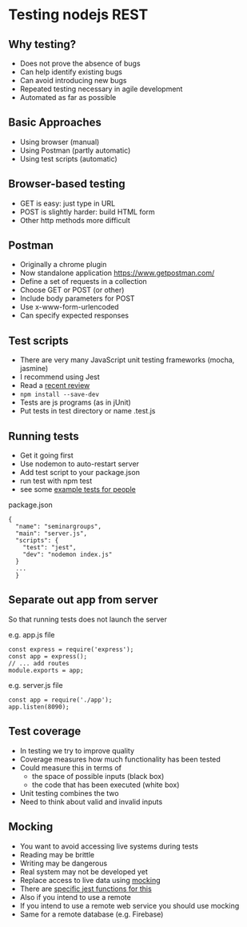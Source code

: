 
# Testing nodejs REST


## Why testing?

- Does not prove the absence of bugs
- Can help identify existing bugs
- Can avoid introducing new bugs
- Repeated testing necessary in agile development
- Automated as far as possible


## Basic Approaches

- Using browser (manual)
- Using Postman (partly automatic)
- Using test scripts (automatic)


## Browser-based testing


- GET is easy: just type in URL
- POST is slightly harder: build HTML form
- Other http methods more difficult


## Postman

- Originally a chrome plugin
- Now standalone application <https://www.getpostman.com/>
- Define a set of requests in a collection
- Choose GET or POST (or other)
- Include body parameters for POST
- Use x-www-form-urlencoded
- Can specify expected responses


## Test scripts

- There are very many JavaScript unit testing frameworks (mocha, jasmine)
- I recommend using Jest
- Read a [recent review](https://medium.com/welldone-software/an-overview-of-javascript-testing-in-2019-264e19514d0a)
- `npm install --save-dev`
- Tests are js programs (as in jUnit)
- Put tests in test directory or name .test.js


## Running tests

- Get it going first
- Use nodemon to auto-restart server
- Add test script to your package.json
- run test with npm test
- see some [example tests for people](https://github.com/stevenaeola/gitpitch/blob/master/prog/nodejs_testing/app.test.js) 


package.json
```
{
  "name": "seminargroups",
  "main": "server.js",
  "scripts": {
    "test": "jest",
    "dev": "nodemon index.js"
  }
  ...
  }

```

## Separate out app from server

So that running tests does not launch the server

e.g. app.js file
```
const express = require('express');
const app = express();
// ... add routes
module.exports = app;

```
e.g. server.js file
```
const app = require('./app');
app.listen(8090);

```


## Test coverage

- In testing we try to improve quality
- Coverage measures how much functionality has been tested
- Could measure this in terms of
  - the space of possible inputs (black box)
  - the code that has been executed (white box)
- Unit testing combines the two
- Need to think about  valid and invalid inputs


## Mocking

- You want to avoid accessing live systems during tests
- Reading may be brittle
- Writing may be dangerous
- Real system may not be developed yet
- Replace access to live data using [mocking](https://en.wikipedia.org/wiki/Mock_object)
- There are [specific jest functions for this](https://jestjs.io/docs/en/mock-functions.html)
- Also if you intend to use a remote 
- If you intend to use a remote web service you should use mocking
- Same for a remote database (e.g. Firebase) 


